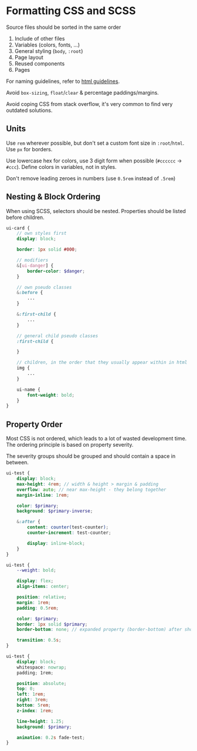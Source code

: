 # Formatting CSS and SCSS
Source files should be sorted in the same order
1. Include of other files
2. Variables (colors, fonts, ...)
3. General styling (`body`, `:root`)
4. Page layout
5. Reused components
6. Pages

For naming guidelines, refer to [html guidelines](html.md).

Avoid `box-sizing`, `float`/`clear` & percentage paddings/margins.

Avoid coping CSS from stack overflow, it's very common to find very outdated solutions.

## Units
Use `rem` wherever possible, but don't set a custom font size in `:root`/`html`.
Use `px` for borders.

Use lowercase hex for colors, use 3 digit form when possible (`#cccccc` → `#ccc`).
Define colors in variables, not in styles.

Don't remove leading zeroes in numbers (use `0.5rem` instead of `.5rem`)

## Nesting & Block Ordering
When using SCSS, selectors should be nested.
Properties should be listed before children.

```scss
ui-card {
    // own styles first
    display: block;

    border: 1px solid #000;

    // modifiers
    &[ui-danger] {
        border-color: $danger;
    }

    // own pseudo classes
    &:before {
        ...
    }

    &:first-child {
        ...
    }

    // general child pseudo classes
    :first-child {

    }

    // children, in the order that they usually appear within in html
    img {
        ...
    }

    ui-name {
        font-weight: bold;
    }
}
```

## Property Order
Most CSS is not ordered, which leads to a lot of wasted development time. 
The ordering principle is based on property severity. 

The severity groups should be grouped and should contain a space in between.
```scss
ui-test {
    display: block; 
    max-height: 4rem; // width & height > margin & padding
    overflow: auto; // near max-height - they belong together
    margin-inline: 1rem;

    color: $primary;
    background: $primary-inverse;

    &:after {
        content: counter(test-counter);
        counter-increment: test-counter;

        display: inline-block;
    }
}

ui-test {
    --weight: bold;

    display: flex;
    align-items: center;

    position: relative;
    margin: 1rem;
    padding: 0.5rem;

    color: $primary;
    border: 1px solid $primary;
    border-bottom: none; // expanded property (border-bottom) after shorthand (border)

    transition: 0.5s;
}

ui-test {
    display: block;
    whitespace: nowrap;
    padding; 1rem;

    position: absolute;
    top: 0;
    left: 1rem;
    right: 3rem;
    bottom: 5rem;
    z-index: 1rem;

    line-height: 1.25;
    background: $primary;

    animation: 0.2s fade-test;
}
```
